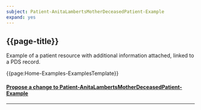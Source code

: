 ```yaml
---
subject: Patient-AnitaLambertsMotherDeceasedPatient-Example
expand: yes
---
```


## {{page-title}}

Example of a patient resource with additional information attached, linked to a PDS record.

{{page:Home-Examples-ExamplesTemplate}}


<div id="Feedback" class="tabcontent">
<h4><a href='https://simplifier.net/NHS-Digital-FHIR-Genomics-Implementation-Guide/Patient-AnitaLambertsMotherDeceasedPatient-Example/~issues?level=File' target="_blank">Propose a change to Patient-AnitaLambertsMotherDeceasedPatient-Example</a></h4>
</div>

---
